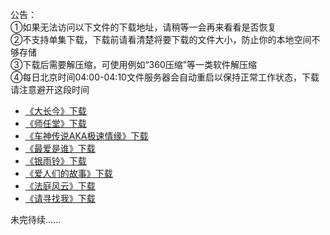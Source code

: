 公告：     
①如果无法访问以下文件的下载地址，请稍等一会再来看看是否恢复                               
②不支持单集下载，下载前请看清楚将要下载的文件大小，防止你的本地空间不够存储                
③下载后需要解压缩，可使用例如“360压缩”等一类软件解压缩       
④每日北京时间04:00-04:10文件服务器会自动重启以保持正常工作状态，下载请注意避开这段时间              

* [《大长今》下载](./DL/DCJ.md)           
* [《师任堂》下载](./DL/SRT.md)            
* [《车神传说AKA极速情缘》下载](./DL/CSCS.md)                                         
* [《最爱是谁》下载](./DL/ZASS.md)             
* [《银雨铃》下载](./DL/YYL.md)                                             
* [《爱人们的故事》下载](./DL/ARMDGS.md)               
* [《法庭风云》下载](./DL/FTFY.md)                      
* [《请寻找我》下载](./DL/QXZW.md)                  

未完待续......
